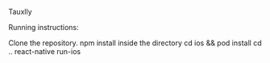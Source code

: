 Tauxlly

Running instructions:

Clone the repository.
npm install inside the directory
cd ios && pod install
cd ..
react-native run-ios
